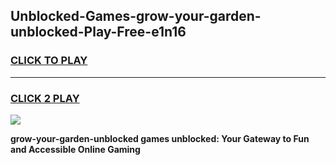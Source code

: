 
## Unblocked-Games-grow-your-garden-unblocked-Play-Free-e1n16
<h3>
<a href="https://premium76.site?title=grow-your-garden-unblocked&ref=23A">CLICK TO PLAY</a></h3>
<hr>

<h3>
<a href="https://premium76.site?title=grow-your-garden-unblocked&ref=23A">CLICK 2 PLAY</a>
  
</h3>

<a href="https://premium76.site?title=grow-your-garden-unblocked&ref=23A"><img src="https://clearcache.store/games.png"></a>


**grow-your-garden-unblocked games unblocked: Your Gateway to Fun and Accessible Online Gaming**
